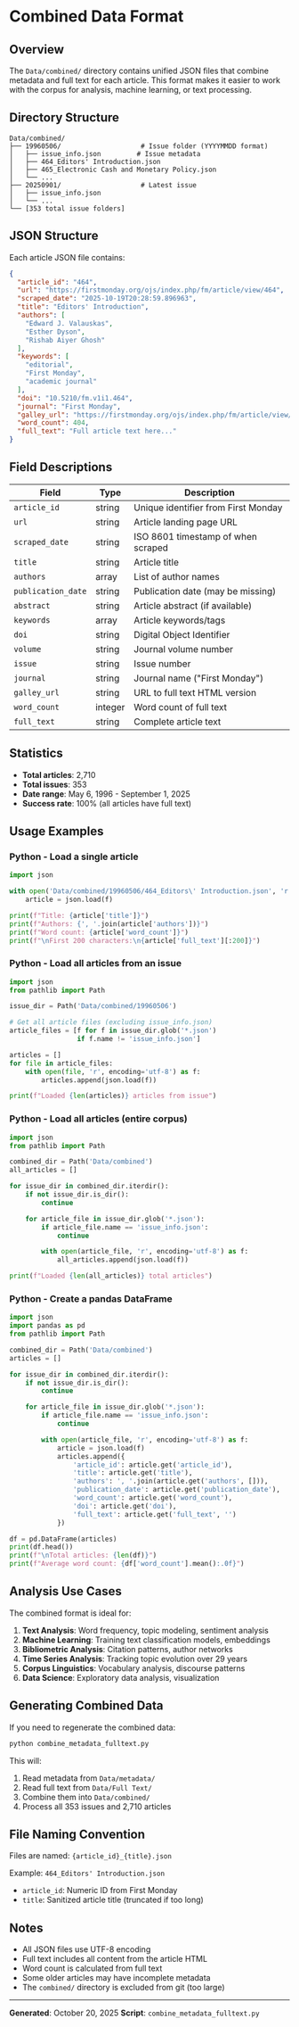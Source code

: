 # Combined Data Format

## Overview

The `Data/combined/` directory contains unified JSON files that combine metadata and full text for each article. This format makes it easier to work with the corpus for analysis, machine learning, or text processing.

## Directory Structure

```
Data/combined/
├── 19960506/                    # Issue folder (YYYYMMDD format)
│   ├── issue_info.json         # Issue metadata
│   ├── 464_Editors' Introduction.json
│   ├── 465_Electronic Cash and Monetary Policy.json
│   └── ...
├── 20250901/                    # Latest issue
│   ├── issue_info.json
│   └── ...
└── [353 total issue folders]
```

## JSON Structure

Each article JSON file contains:

```json
{
  "article_id": "464",
  "url": "https://firstmonday.org/ojs/index.php/fm/article/view/464",
  "scraped_date": "2025-10-19T20:28:59.896963",
  "title": "Editors' Introduction",
  "authors": [
    "Edward J. Valauskas",
    "Esther Dyson",
    "Rishab Aiyer Ghosh"
  ],
  "keywords": [
    "editorial",
    "First Monday",
    "academic journal"
  ],
  "doi": "10.5210/fm.v1i1.464",
  "journal": "First Monday",
  "galley_url": "https://firstmonday.org/ojs/index.php/fm/article/view/464/385",
  "word_count": 404,
  "full_text": "Full article text here..."
}
```

## Field Descriptions

| Field | Type | Description |
|-------|------|-------------|
| `article_id` | string | Unique identifier from First Monday |
| `url` | string | Article landing page URL |
| `scraped_date` | string | ISO 8601 timestamp of when scraped |
| `title` | string | Article title |
| `authors` | array | List of author names |
| `publication_date` | string | Publication date (may be missing) |
| `abstract` | string | Article abstract (if available) |
| `keywords` | array | Article keywords/tags |
| `doi` | string | Digital Object Identifier |
| `volume` | string | Journal volume number |
| `issue` | string | Issue number |
| `journal` | string | Journal name ("First Monday") |
| `galley_url` | string | URL to full text HTML version |
| `word_count` | integer | Word count of full text |
| `full_text` | string | Complete article text |

## Statistics

- **Total articles**: 2,710
- **Total issues**: 353
- **Date range**: May 6, 1996 - September 1, 2025
- **Success rate**: 100% (all articles have full text)

## Usage Examples

### Python - Load a single article

```python
import json

with open('Data/combined/19960506/464_Editors\' Introduction.json', 'r', encoding='utf-8') as f:
    article = json.load(f)

print(f"Title: {article['title']}")
print(f"Authors: {', '.join(article['authors'])}")
print(f"Word count: {article['word_count']}")
print(f"\nFirst 200 characters:\n{article['full_text'][:200]}")
```

### Python - Load all articles from an issue

```python
import json
from pathlib import Path

issue_dir = Path('Data/combined/19960506')

# Get all article files (excluding issue_info.json)
article_files = [f for f in issue_dir.glob('*.json')
                 if f.name != 'issue_info.json']

articles = []
for file in article_files:
    with open(file, 'r', encoding='utf-8') as f:
        articles.append(json.load(f))

print(f"Loaded {len(articles)} articles from issue")
```

### Python - Load all articles (entire corpus)

```python
import json
from pathlib import Path

combined_dir = Path('Data/combined')
all_articles = []

for issue_dir in combined_dir.iterdir():
    if not issue_dir.is_dir():
        continue

    for article_file in issue_dir.glob('*.json'):
        if article_file.name == 'issue_info.json':
            continue

        with open(article_file, 'r', encoding='utf-8') as f:
            all_articles.append(json.load(f))

print(f"Loaded {len(all_articles)} total articles")
```

### Python - Create a pandas DataFrame

```python
import json
import pandas as pd
from pathlib import Path

combined_dir = Path('Data/combined')
articles = []

for issue_dir in combined_dir.iterdir():
    if not issue_dir.is_dir():
        continue

    for article_file in issue_dir.glob('*.json'):
        if article_file.name == 'issue_info.json':
            continue

        with open(article_file, 'r', encoding='utf-8') as f:
            article = json.load(f)
            articles.append({
                'article_id': article.get('article_id'),
                'title': article.get('title'),
                'authors': ', '.join(article.get('authors', [])),
                'publication_date': article.get('publication_date'),
                'word_count': article.get('word_count'),
                'doi': article.get('doi'),
                'full_text': article.get('full_text', '')
            })

df = pd.DataFrame(articles)
print(df.head())
print(f"\nTotal articles: {len(df)}")
print(f"Average word count: {df['word_count'].mean():.0f}")
```

## Analysis Use Cases

The combined format is ideal for:

1. **Text Analysis**: Word frequency, topic modeling, sentiment analysis
2. **Machine Learning**: Training text classification models, embeddings
3. **Bibliometric Analysis**: Citation patterns, author networks
4. **Time Series Analysis**: Tracking topic evolution over 29 years
5. **Corpus Linguistics**: Vocabulary analysis, discourse patterns
6. **Data Science**: Exploratory data analysis, visualization

## Generating Combined Data

If you need to regenerate the combined data:

```bash
python combine_metadata_fulltext.py
```

This will:
1. Read metadata from `Data/metadata/`
2. Read full text from `Data/Full Text/`
3. Combine them into `Data/combined/`
4. Process all 353 issues and 2,710 articles

## File Naming Convention

Files are named: `{article_id}_{title}.json`

Example: `464_Editors' Introduction.json`

- `article_id`: Numeric ID from First Monday
- `title`: Sanitized article title (truncated if too long)

## Notes

- All JSON files use UTF-8 encoding
- Full text includes all content from the article HTML
- Word count is calculated from full text
- Some older articles may have incomplete metadata
- The `combined/` directory is excluded from git (too large)

---

**Generated**: October 20, 2025
**Script**: `combine_metadata_fulltext.py`
